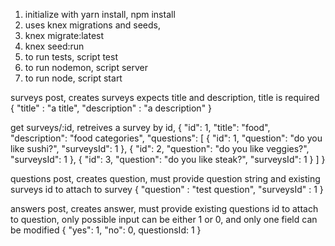1. initialize with yarn install, npm install
2. uses knex migrations and seeds,
3. knex migrate:latest
4. knex seed:run
5. to run tests, script test
6. to run nodemon, script server
7. to run node, script start

surveys post, creates surveys expects title and description, title is required
{
"title" : "a title",
"description" : "a description"
}

get surveys/:id, retreives a survey by id,
{
"id": 1,
"title": "food",
"description": "food categories",
"questions": [
{
"id": 1,
"question": "do you like sushi?",
"surveysId": 1
},
{
"id": 2,
"question": "do you like veggies?",
"surveysId": 1
},
{
"id": 3,
"question": "do you like steak?",
"surveysId": 1
}
]
}

questions post, creates question, must provide question string and existing surveys id to attach to survey
{
"question" : "test question",
"surveysId" : 1
}

answers post, creates answer, must provide existing questions id to attach to question,
only possible input can be either 1 or 0, and only one field can be modified
{
"yes": 1,
"no": 0,
questionsId: 1
}
